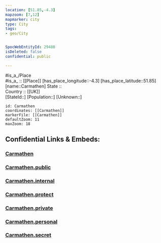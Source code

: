 ```yaml
---
location: [51.85,-4.3] 
mapzoom: [7,12] 
mapmarker: city 
type: City
tags:
- geo/City


SpocWebEntityId: 29488
isDeleted: false
confidential: public

---
```

#is_a_/Place  
#is_a_ :: [[Place]] 
[has_place_longitude::-4.3] 
[has_place_latitude::51.85] 
[name::Carmathen] 
State ::  
Country :: [[UK]]  
[StateId::] 
[Population::] 
[Unknown::] 


```leaflet
id: Carmathen
coordinates: [[Carmathen]] 
markerFile: [[Carmathen]] 
defaultZoom: 11 
maxZoom: 18
```


## Confidential Links & Embeds: 

### [Carmathen](/_Standards/Earth/Continent/Europe/Europe~North/UK/Wales/counties~Wales/Carmarthenshire/cities~Carmarthenshire/Carmathen.md) 

### [Carmathen.public](/_public/Earth/Continent/Europe/Europe~North/UK/Wales/counties~Wales/Carmarthenshire/cities~Carmarthenshire/Carmathen.public.md) 

### [Carmathen.internal](/_internal/Earth/Continent/Europe/Europe~North/UK/Wales/counties~Wales/Carmarthenshire/cities~Carmarthenshire/Carmathen.internal.md) 

### [Carmathen.protect](/_protect/Earth/Continent/Europe/Europe~North/UK/Wales/counties~Wales/Carmarthenshire/cities~Carmarthenshire/Carmathen.protect.md) 

### [Carmathen.private](/_private/Earth/Continent/Europe/Europe~North/UK/Wales/counties~Wales/Carmarthenshire/cities~Carmarthenshire/Carmathen.private.md) 

### [Carmathen.personal](/_personal/Earth/Continent/Europe/Europe~North/UK/Wales/counties~Wales/Carmarthenshire/cities~Carmarthenshire/Carmathen.personal.md) 

### [Carmathen.secret](/_secret/Earth/Continent/Europe/Europe~North/UK/Wales/counties~Wales/Carmarthenshire/cities~Carmarthenshire/Carmathen.secret.md)

